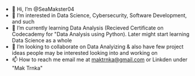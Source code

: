 - 👋 Hi, I’m @SeaMakster04
- 👀 I’m interested in Data Science, Cybersecurity, Software Development, and such
- 🌱 I’m currently learning Data Analysis (Recieved Certificate on Codecademy for "Data Analysis using Python). Later might start learning Data Science as a whole
- 💞️ I’m looking to collaborate on Data Analyizing & also have few project ideas people may be interested looking into and working on
- 📫 How to reach me email me at maktrnka@gmail.com or Linkden under "Mak Trnka"

<!---
SeaMakster04/SeaMakster04 is a ✨ special ✨ repository because its `README.md` (this file) appears on your GitHub profile.
You can click the Preview link to take a look at your changes.
--->
